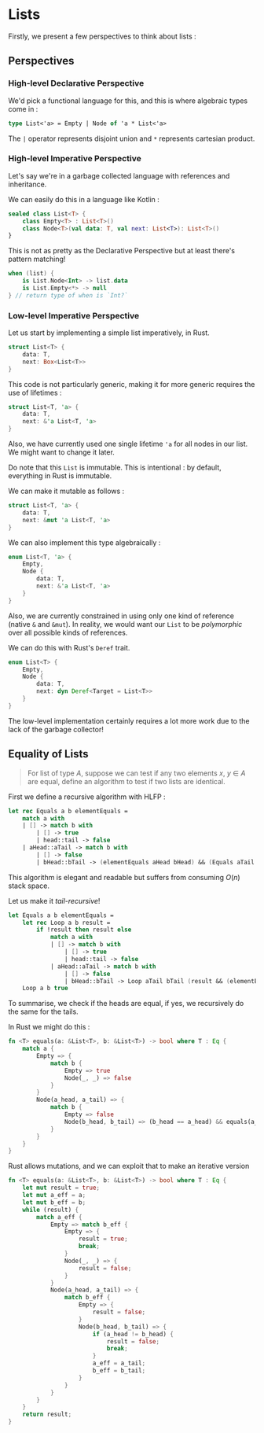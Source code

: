 # Lists 

Firstly, we present a few perspectives to think about lists :
## Perspectives

### High-level Declarative Perspective

We'd pick a functional language for this, and this is where algebraic types come in :

```fsharp
type List<'a> = Empty | Node of 'a * List<'a>
```

The `|` operator represents disjoint union and `*` represents cartesian product.

### High-level Imperative Perspective

Let's say we're in a garbage collected language with references and inheritance. 

We can easily do this in a language like Kotlin :

```kotlin
sealed class List<T> {
    class Empty<T> : List<T>()
    class Node<T>(val data: T, val next: List<T>): List<T>()
}
```

This is not as pretty as the Declarative Perspective but at least there's pattern matching!

```kotlin
when (list) {
    is List.Node<Int> -> list.data
    is List.Empty<*> -> null
} // return type of when is `Int?`
```

### Low-level Imperative Perspective

Let us start by implementing a simple list imperatively, in Rust. 

```rust 
struct List<T> {
    data: T,
    next: Box<List<T>>
}
```

This code is not particularly generic, making it for more generic requires the use of lifetimes :
```rust
struct List<T, 'a> {
    data: T,
    next: &'a List<T, 'a>
}
```
Also, we have currently used one single lifetime `'a` for all nodes in our list. 
We might want to change it later.

Do note that this `List` is immutable. This is intentional : by default, everything in Rust is immutable.

We can make it mutable as follows :

```rust
struct List<T, 'a> {
    data: T,
    next: &mut 'a List<T, 'a>
}
```

We can also implement this type algebraically : 
```rust
enum List<T, 'a> {
    Empty,
    Node {
        data: T,
        next: &'a List<T, 'a>
    }
}
```

Also, we are currently constrained in using only one kind of reference (native `&` and `&mut`). In reality, we would want our `List` to be _polymorphic_ over all possible kinds of references.

We can do this with Rust's `Deref` trait. 

```rust
enum List<T> {
    Empty,
    Node {
        data: T,
        next: dyn Deref<Target = List<T>>
    }
}
```

The low-level implementation certainly requires a lot more work due to the lack of the garbage collector!

## Equality of Lists

>For list of type $A$, suppose we can test if any two elements $x$, $y$ $\in$ $A$ are equal,
define an algorithm to test if two lists are identical.

First we define a recursive algorithm with HLFP : 

```fsharp
let rec Equals a b elementEquals = 
    match a with 
    | [] -> match b with 
        | [] -> true 
        | head::tail -> false 
    | aHead::aTail -> match b with 
        | [] -> false 
        | bHead::bTail -> (elementEquals aHead bHead) && (Equals aTail bTail elementEquals)
```

This algorithm is elegant and readable but suffers from consuming $O(n)$ stack space. 

Let us make it _tail-recursive_!

```fsharp
let Equals a b elementEquals = 
    let rec Loop a b result = 
        if !result then result else 
            match a with 
            | [] -> match b with 
                | [] -> true 
                | head::tail -> false 
            | aHead::aTail -> match b with 
                | [] -> false 
                | bHead::bTail -> Loop aTail bTail (result && (elementEquals aHead bHead))
    Loop a b true
```

To summarise, we check if the heads are equal, if yes, we recursively do the same for the tails.

In Rust we might do this :

```rust
fn <T> equals(a: &List<T>, b: &List<T>) -> bool where T : Eq {
    match a {
        Empty => {
            match b {
                Empty => true 
                Node(_, _) => false
            }
        }
        Node(a_head, a_tail) => {
            match b {
                Empty => false 
                Node(b_head, b_tail) => (b_head == a_head) && equals(a_tail, b_tail)
            }
        }
    }
}
```

Rust allows mutations, and we can exploit that to make an iterative version 
```rust
fn <T> equals(a: &List<T>, b: &List<T>) -> bool where T : Eq {
    let mut result = true;
    let mut a_eff = a;
    let mut b_eff = b;
    while (result) {
        match a_eff {
            Empty => match b_eff {
                Empty => {
                    result = true;
                    break;
                }
                Node(_, _) => {
                    result = false;
                }
            }
            Node(a_head, a_tail) => {
                match b_eff {
                    Empty => {
                        result = false;
                    }
                    Node(b_head, b_tail) => {
                        if (a_head != b_head) {
                            result = false;
                            break;
                        }
                        a_eff = a_tail;
                        b_eff = b_tail;
                    }
                }
            }
        }
    }
    return result;
}
```
